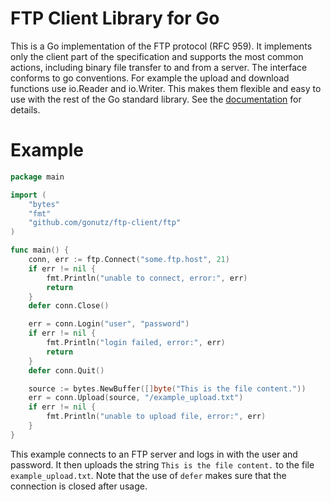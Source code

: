 FTP Client Library for Go
=========================

This is a Go implementation of the FTP protocol (RFC 959). It implements only the client part of the specification and supports the most common actions, including binary file transfer to and from a server.
The interface conforms to go conventions. For example the upload and download functions use io.Reader and io.Writer. This makes them flexible and easy to use with the rest of the Go standard library.
See the [documentation](https://godoc.org/github.com/gonutz/ftp-client/ftp) for details.

# Example

```Go
package main

import (
	"bytes"
	"fmt"
	"github.com/gonutz/ftp-client/ftp"
)

func main() {
	conn, err := ftp.Connect("some.ftp.host", 21)
	if err != nil {
		fmt.Println("unable to connect, error:", err)
		return
	}
	defer conn.Close()

	err = conn.Login("user", "password")
	if err != nil {
		fmt.Println("login failed, error:", err)
		return
	}
	defer conn.Quit()

	source := bytes.NewBuffer([]byte("This is the file content."))
	err = conn.Upload(source, "/example_upload.txt")
	if err != nil {
		fmt.Println("unable to upload file, error:", err)
	}
}
```

This example connects to an FTP server and logs in with the user and password. It then uploads the string `This is the file content.` to the file `example_upload.txt`. Note that the use of `defer` makes sure that the connection is closed after usage.